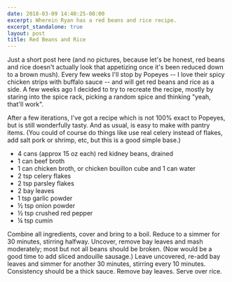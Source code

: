 ```yaml
---
date: 2018-03-09 14:40:25-08:00
excerpt: Wherein Ryan has a red beans and rice recipe.
excerpt_standalone: true
layout: post
title: Red Beans and Rice
---
```

Just a short post here (and no pictures, because let's be honest, red beans and rice doesn't actually look that appetizing once it's been reduced down to a brown mush).  Every few weeks I'll stop by Popeyes -- I love their spicy chicken strips with buffalo sauce -- and will get red beans and rice as a side.  A few weeks ago I decided to try to recreate the recipe, mostly by staring into the spice rack, picking a random spice and thinking "yeah, that'll work".

After a few iterations, I've got a recipe which is not 100% exact to Popeyes, but is still wonderfully tasty.  And as usual, is easy to make with pantry items.  (You could of course do things like use real celery instead of flakes, add salt pork or shrimp, etc, but this is a good simple base.)

* 4 cans (approx 15 oz each) red kidney beans, drained
* 1 can beef broth
* 1 can chicken broth, or chicken bouillon cube and 1 can water
* 2 tsp celery flakes
* 2 tsp parsley flakes
* 2 bay leaves
* 1 tsp garlic powder
* ½ tsp onion powder
* ½ tsp crushed red pepper
* ¼ tsp cumin

Combine all ingredients, cover and bring to a boil.
Reduce to a simmer for 30 minutes, stirring halfway.
Uncover, remove bay leaves and mash moderately; most but not all beans should be broken.
(Now would be a good time to add sliced andouille sausage.)
Leave uncovered, re-add bay leaves and simmer for another 30 minutes, stirring every 10 minutes.
Consistency should be a thick sauce.  Remove bay leaves.  Serve over rice.
